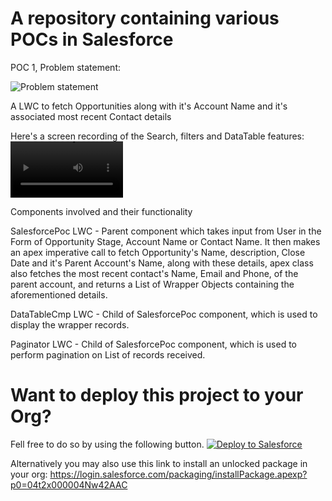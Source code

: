# A repository containing various POCs in Salesforce

POC 1, Problem statement:

![Problem statement](https://user-images.githubusercontent.com/35221111/171987053-102af18a-8c1e-43d6-ba83-b171467dadf7.jpeg)

A LWC to fetch Opportunities along with it's Account Name and it's associated most recent Contact details

Here's a screen recording of the Search, filters and DataTable features:
<video src='https://user-images.githubusercontent.com/35221111/169682614-4ebce9fa-8b1f-4d7d-b64e-b05ca2e51778.mp4' width=180/>

Components involved and their functionality

SalesforcePoc LWC - Parent component which takes input from User in the Form of Opportunity Stage, Account Name or Contact Name. It then makes an apex imperative call to fetch Opportunity's Name, description, Close Date and it's Parent Account's Name, along with these details, apex class also fetches the most recent contact's Name, Email and Phone, of the parent account, and returns a List of Wrapper Objects containing the aforementioned details.

DataTableCmp LWC - Child of SalesforcePoc component, which is used to display the wrapper records.

Paginator LWC - Child of SalesforcePoc component, which is used to perform pagination on List of records received.

# Want to deploy this project to your Org?
Fell free to do so by using the following button.
<a href="https://githubsfdeploy.herokuapp.com?owner=ksamudrala3&repo=SalesforcePOCs&ref=SalesforcePoc">
  <img alt="Deploy to Salesforce"
       src="https://raw.githubusercontent.com/afawcett/githubsfdeploy/master/deploy.png">
</a>

Alternatively you may also use this link to install an unlocked package in your org: https://login.salesforce.com/packaging/installPackage.apexp?p0=04t2x000004Nw42AAC
